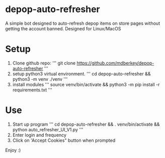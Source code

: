 # depop-auto-refresher
A simple bot designed to auto-refresh depop items on store pages without getting the account banned.
Designed for Linux/MacOS

# Setup
1. Clone github repo:
'''
git clone https://github.com/mdberkey/depop-auto-refresher
'''
2. setup python3 virtual environment.
'''
cd depop-auto-refresher && python3 -m venv ./venv
'''
3. install modules
'''
source venv/bin/activate && python3 -m pip install -r requirements.txt
'''

# Use
1. Start up program
'''
cd depop-auto-refresher && . venv/bin/activate && python auto_refresher_UI_V1.py
'''
2. Enter login and frequency
3. Click on 'Accept Cookies" button when prompted

Enjoy :)
